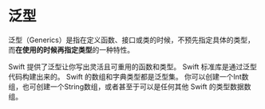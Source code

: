#  泛型

泛型（Generics）是指在定义函数、接口或类的时候，不预先指定具体的类型，而**在使用的时候再指定类型**的一种特性。


Swift 提供了泛型让你写出灵活且可重用的函数和类型。
Swift 标准库是通过泛型代码构建出来的。
Swift 的数组和字典类型都是泛型集。
你可以创建一个Int数组，也可创建一个String数组，或者甚至于可以是任何其他 Swift 的类型数据数组。
